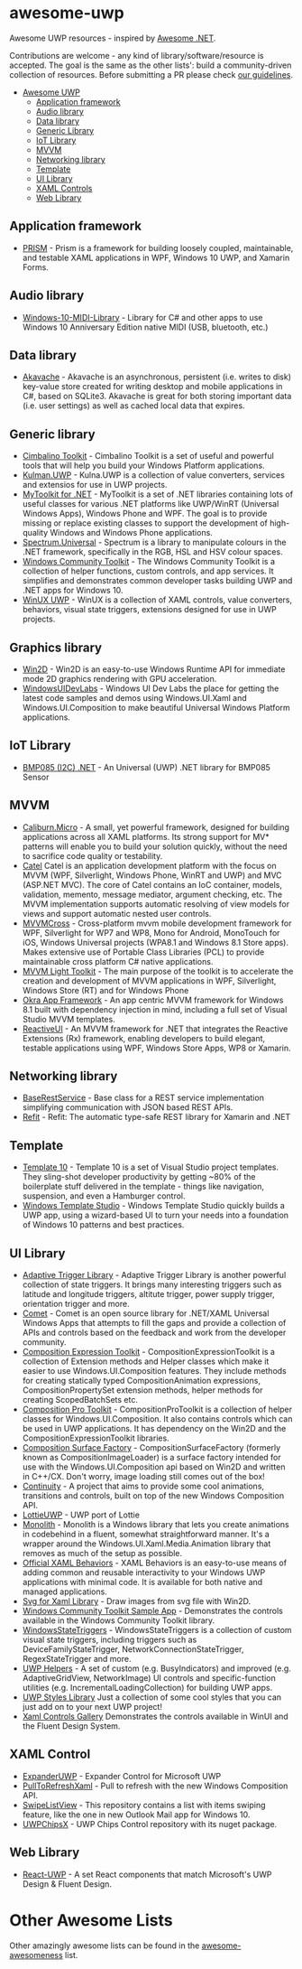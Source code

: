 # awesome-uwp
Awesome UWP resources - inspired by [Awesome .NET](https://github.com/quozd/awesome-dotnet).

Contributions are welcome - any kind of library/software/resource is accepted. The goal is the same as the other lists': build a community-driven collection of resources. Before submitting a PR please check [our guidelines](https://github.com/tomzorz/awesome-uwp/blob/master/CONTRIBUTING.md).

* [Awesome UWP](#awesome-uwp)
    * [Application framework](#application-framework)
    * [Audio library](#audio-library)
    * [Data library](#data-library)
    * [Generic Library](#generic-library)
    * [IoT Library](#iot-library)
    * [MVVM](#mvvm)
    * [Networking library](#networking-library)
    * [Template](#template)
    * [UI Library](#ui-library)
    * [XAML Controls](#xaml-controls)
    * [Web Library](#web-library)

## Application framework
* [PRISM](https://github.com/PrismLibrary/Prism) - Prism is a framework for building loosely coupled, maintainable, and testable XAML applications in WPF, Windows 10 UWP, and Xamarin Forms.

## Audio library
* [Windows-10-MIDI-Library](https://github.com/Psychlist1972/Windows-10-MIDI-Library/) - Library for C# and other apps to use Windows 10 Anniversary Edition native MIDI (USB, bluetooth, etc.)

## Data library
* [Akavache](https://github.com/akavache/Akavache) - Akavache is an asynchronous, persistent (i.e. writes to disk) key-value store created for writing desktop and mobile applications in C#, based on SQLite3. Akavache is great for both storing important data (i.e. user settings) as well as cached local data that expires.

## Generic library
* [Cimbalino Toolkit](https://github.com/Cimbalino/Cimbalino-Toolkit) - Cimbalino Toolkit is a set of useful and powerful tools that will help you build your Windows Platform applications.
* [Kulman.UWP](https://github.com/igorkulman/Kulman.UWP) - Kulna.UWP is a collection of value converters, services and extensios for use in UWP projects.
* [MyToolkit for .NET](https://github.com/MyToolkit/MyToolkit) - MyToolkit is a set of .NET libraries containing lots of useful classes for various .NET platforms like UWP/WinRT (Universal Windows Apps), Windows Phone and WPF. The goal is to provide missing or replace existing classes to support the development of high-quality Windows and Windows Phone applications.
* [Spectrum.Universal](https://github.com/nigel-sampson/spectrum) - Spectrum is a library to manipulate colours in the .NET framework, specifically in the RGB, HSL and HSV colour spaces.
* [Windows Community Toolkit](https://github.com/windows-toolkit/WindowsCommunityToolkit) - The Windows Community Toolkit is a collection of helper functions, custom controls, and app services. It simplifies and demonstrates common developer tasks building UWP and .NET apps for Windows 10.
* [WinUX UWP](https://github.com/jamesmcroft/WinUX-UWP-Toolkit) - WinUX is a collection of XAML controls, value converters, behaviors, visual state triggers, extensions designed for use in UWP projects.

## Graphics library
* [Win2D](https://github.com/Microsoft/Win2D/) - Win2D is an easy-to-use Windows Runtime API for immediate mode 2D graphics rendering with GPU acceleration.
* [WindowsUIDevLabs](https://github.com/Microsoft/WindowsUIDevLabs) - Windows UI Dev Labs the place for getting the latest code samples and demos using Windows.UI.Xaml and Windows.UI.Composition to make beautiful Universal Windows Platform applications.

## IoT Library
* [BMP085 (I2C) .NET](https://github.com/baget/BMP085Dotnet) - An Universal (UWP) .NET library for BMP085 Sensor

## MVVM
* [Caliburn.Micro](https://github.com/Caliburn-Micro/Caliburn.Micro) - A small, yet powerful framework, designed for building applications across all XAML platforms. Its strong support for MV* patterns will enable you to build your solution quickly, without the need to sacrifice code quality or testability.
* [Catel](https://github.com/Catel/Catel) Catel is an application development platform with the focus on MVVM (WPF, Silverlight, Windows Phone, WinRT and UWP) and MVC (ASP.NET MVC). The core of Catel contains an IoC container, models, validation, memento, message mediator, argument checking, etc. The MVVM implementation supports automatic resolving of view models for views and support automatic nested user controls.
* [MVVMCross](https://github.com/MvvmCross/MvvmCross) - Cross-platform mvvm mobile development framework for WPF, Silverlight for WP7 and WP8, Mono for Android, MonoTouch for iOS, Windows Universal projects (WPA8.1 and Windows 8.1 Store apps). Makes extensive use of Portable Class Libraries (PCL) to provide maintainable cross platform C# native applications.
* [MVVM Light Toolkit](https://mvvmlight.codeplex.com/) - The main purpose of the toolkit is to accelerate the creation and development of MVVM applications in WPF, Silverlight, Windows Store (RT) and for Windows Phone
* [Okra App Framework](http://okraframework.github.io) - An app centric MVVM framework for Windows 8.1 built with dependency injection in mind, including a full set of Visual Studio MVVM templates.
* [ReactiveUI](https://github.com/reactiveui/reactiveui/) - An MVVM framework for .NET that integrates the Reactive Extensions (Rx) framework, enabling developers to build elegant, testable applications using WPF, Windows Store Apps, WP8 or Xamarin.

## Networking library

* [BaseRestService](https://github.com/igorkulman/Kulman.WPA81.BaseRestService) - Base class for a REST service implementation simplifying communication with JSON based REST APIs.
* [Refit](https://github.com/paulcbetts/refit) - Refit: The automatic type-safe REST library for Xamarin and .NET

## Template
* [Template 10](https://github.com/Windows-XAML/Template10) - Template 10 is a set of Visual Studio project templates. They sling-shot developer productivity by getting ~80% of the boilerplate stuff delivered in the template - things like navigation, suspension, and even a Hamburger control.
* [Windows Template Studio](https://github.com/Microsoft/WindowsTemplateStudio) - Windows Template Studio quickly builds a UWP app, using a wizard-based UI to turn your needs into a foundation of Windows 10 patterns and best practices. 

## UI Library
* [Adaptive Trigger Library](https://github.com/Herdo/AdaptiveTriggerLibrary) - Adaptive Trigger Library is another powerful collection of state triggers. It brings many interesting triggers such as latitude and longitude triggers, altitute trigger, power supply trigger, orientation trigger and more.
* [Comet](https://github.com/nmetulev/comet) - Comet is an open source library for .NET/XAML Universal Windows Apps that attempts to fill the gaps and provide a collection of APIs and controls based on the feedback and work from the developer community.
* [Composition Expression Toolkit](https://github.com/ratishphilip/CompositionExpressionToolkit) - CompositionExpressionToolkit is a collection of Extension methods and Helper classes which make it easier to use Windows.UI.Composition features. They include methods for creating statically typed CompositionAnimation expressions, CompositionPropertySet extension methods, helper methods for creating ScopedBatchSets etc. 
* [Composition Pro Toolkit](https://github.com/ratishphilip/CompositionProToolkit) - CompositionProToolkit is a collection of helper classes for Windows.UI.Composition. It also contains controls which can be used in UWP applications. It has dependency on the Win2D and the CompositionExpressionToolkit libraries.
* [Composition Surface Factory](https://github.com/robmikh/compositionsurfacefactory) - CompositionSurfaceFactory (formerly known as CompositionImageLoader) is a surface factory intended for use with the Windows.UI.Composition api based on Win2D and written in C++/CX. Don't worry, image loading still comes out of the box!
* [Continuity](https://github.com/JustinXinLiu/Continuity) - A project that aims to provide some cool animations, transitions and controls, built on top of the new Windows Composition API.
* [LottieUWP](https://github.com/azchohfi/LottieUWP) - UWP port of Lottie
* [Monolith](https://github.com/ThatLousyGuy/Monolith) - Monolith is a Windows library that lets you create animations in codebehind in a fluent, somewhat straightforward manner. It's a wrapper around the Windows.UI.Xaml.Media.Animation library that removes as much of the setup as possible.
* [Official XAML Behaviors](https://github.com/Microsoft/XamlBehaviors) - XAML Behaviors is an easy-to-use means of adding common and reusable interactivity to your Windows UWP applications with minimal code. It is available for both native and managed applications.
* [Svg for Xaml Library](https://github.com/mntone/svgforxaml) - Draw images from svg file with Win2D.
* [Windows Community Toolkit Sample App](https://aka.ms/windowstoolkitapp) - Demonstrates the controls available in the Windows Community Toolkit library.
* [WindowsStateTriggers](https://github.com/dotMorten/WindowsStateTriggers) - WindowsStateTriggers is a collection of custom visual state triggers, including triggers such as DeviceFamilyStateTrigger, NetworkConnectionStateTrigger, RegexStateTrigger and more.
* [UWP Helpers](https://github.com/LanceMcCarthy/UwpProjects) - A set of custom (e.g. BusyIndicators) and improved (e.g. AdaptiveGridView, NetworkImage) UI controls and specific-function utilities (e.g. IncrementalLoadingCollection) for building UWP apps.
* [UWP Styles Library](https://github.com/Raamakrishnan/UWP-Styles-Library) Just a collection of some cool styles that you can just add on to your next UWP project!
* [Xaml Controls Gallery](https://github.com/microsoft/Xaml-Controls-Gallery) Demonstrates the controls available in WinUI and the Fluent Design System.

## XAML Control
* [ExpanderUWP](https://github.com/deanchalk/ExpanderUWP) - Expander Control for Microsoft UWP
* [PullToRefreshXaml](https://github.com/JustinXinLiu/PullToRefreshUWP_WindowsComposition) - Pull to refresh with the new Windows Composition API.
* [SwipeListView](https://github.com/FrayxRulez/SwipeListView) - This repository contains a list with items swiping feature, like the one in new Outlook Mail app for Windows 10.
* [UWPChipsX](https://github.com/yazdipour/UWPChipsX) - UWP Chips Control repository with its nuget package.

## Web Library
* [React-UWP](https://github.com/myxvisual/react-uwp) - A set React components that match Microsoft's UWP Design & Fluent Design.

# Other Awesome Lists
Other amazingly awesome lists can be found in the [awesome-awesomeness](https://github.com/bayandin/awesome-awesomeness) list.
